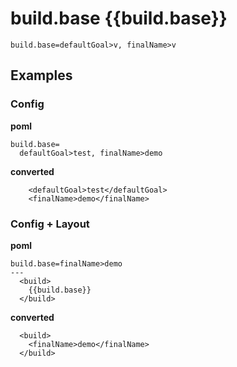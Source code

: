 # build.base {{build.base}}
```
build.base=defaultGoal>v, finalName>v
```


## Examples
### Config
**poml**
```
build.base=
  defaultGoal>test, finalName>demo
```

**converted**
```
    <defaultGoal>test</defaultGoal>
    <finalName>demo</finalName>
```

### Config + Layout
**poml**
```
build.base=finalName>demo
---
  <build>
    {{build.base}}
  </build>
```


**converted**
```
  <build>
    <finalName>demo</finalName>
  </build>
```
